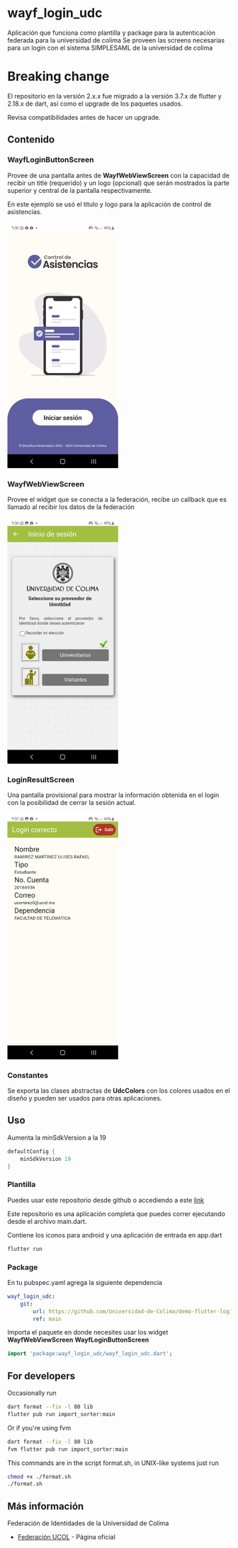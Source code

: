 # wayf_login_udc

Aplicación que funciona como plantilla y package para la autenticación federada para la universidad de colima
Se proveen las screens necesarias para un login con el sistema SIMPLESAML de la universidad de colima

# Breaking change

El repositorio en la versión 2.x.x fue migrado a la versión 3.7.x de flutter y 2.18.x de dart, así como el upgrade de los paquetes usados.

Revisa compatibilidades antes de hacer un upgrade.

## Contenido

### WayfLoginButtonScreen

Provee de una pantalla antes de **WayfWebViewScreen** con la capacidad de recibir un title (requerido) y un logo (opcional) que serán mostrados la parte superior y central de la pantalla respectivamente.

En este ejemplo se usó el titulo y logo para la aplicación de control de asistencias.

<img src="screenshots/login-federado-2023-1.jpg" alt="Redirect to samsample" width="250px"/>

### WayfWebViewScreen

Provee el widget que se conecta a la federación, recibe un callback que es llamado al recibir los datos de la federación

<img src="screenshots/login-federado-2023-2.jpg" alt="SamSample webview" width="250px"/>

### LoginResultScreen

Una pantalla provisional para mostrar la información obtenida en el login con la posibilidad de cerrar la sesión actual.

<img src="screenshots/login-federado-2023-3.jpg" alt="Show simple result info" width="250px"/>

### Constantes

Se exporta las clases abstractas de **UdcColors** con los colores usados en el diseño y pueden ser usados para otras aplicaciones.


## Uso

Aumenta la minSdkVersion a la 19

```gradle
defaultConfig {
    minSdkVersion 19
}
```

### Plantilla

Puedes usar este repositorio desde github o accediendo a este [link](https://github.com/Universidad-de-Colima/demo-flutter-login-federado/generate)

Este repositorio es una aplicación completa que puedes correr ejecutando desde el archivo main.dart.

Contiene los iconos para android y una aplicación de entrada en app.dart

```bash
flutter run
```

### Package

En tu pubspec.yaml agrega la siguiente dependencia

```yaml
wayf_login_udc:
    git:
        url: https://github.com/Universidad-de-Colima/demo-flutter-login-federado.git
        ref: main
```

Importa el paquete en donde necesites usar los widget **WayfWebViewScreen**
**WayfLoginButtonScreen**

```dart
import 'package:wayf_login_udc/wayf_login_udc.dart';
```

## For developers

Occasionally run

```bash
dart format --fix -l 80 lib
flutter pub run import_sorter:main
```

Or if you're using fvm

```bash
dart format --fix -l 80 lib
fvm flutter pub run import_sorter:main
```

This commands are in the script format.sh, in UNIX-like systems just run 

```bash
chmod +x ./format.sh
./format.sh
```

## Más información

Federación de Identidades de la Universidad de Colima

-   [Federación UCOL](https://portal.ucol.mx/federacion-identidades/) - Página oficial
